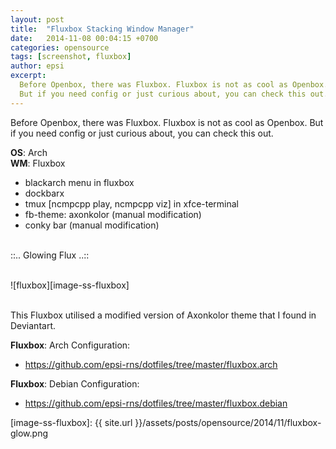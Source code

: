 ```yaml
---
layout: post
title:  "Fluxbox Stacking Window Manager"
date:   2014-11-08 00:04:15 +0700
categories: opensource
tags: [screenshot, fluxbox]
author: epsi
excerpt:
  Before Openbox, there was Fluxbox. Fluxbox is not as cool as Openbox.
  But if you need config or just curious about, you can check this out.
---
```


Before Openbox, there was Fluxbox. Fluxbox is not as cool as Openbox.
But if you need config or just curious about, you can check this out.

**OS**: Arch<br/>
**WM**: Fluxbox<br/>
+ blackarch menu in fluxbox<br/>
+ dockbarx<br/>
+ tmux [ncmpcpp play, ncmpcpp viz] in xfce-terminal<br/>
+ fb-theme: axonkolor (manual modification)<br/>
+ conky bar (manual modification)<br/>
<br/>
::.. Glowing Flux  ..::<br/>
<br/>

![fluxbox][image-ss-fluxbox]
<br/><br/>

This Fluxbox utilised a modified version of Axonkolor theme that I found in Deviantart.


**Fluxbox**: Arch Configuration:

* <https://github.com/epsi-rns/dotfiles/tree/master/fluxbox.arch>

**Fluxbox**: Debian Configuration:

* <https://github.com/epsi-rns/dotfiles/tree/master/fluxbox.debian>








[image-ss-fluxbox]: {{ site.url }}/assets/posts/opensource/2014/11/fluxbox-glow.png

